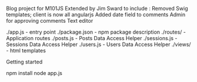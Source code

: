 Blog project for M101JS
Extended by Jim Sward to include :
Removed Swig templates; client is now all angularjs
Added date field to comments
Admin for approving comments
Text editor


./app.js - entry point
./package.json - npm package description
./routes/ - Application routes
./posts.js - Posts Data Access Helper
./sessions.js - Sessions Data Access Helper
./users.js - Users Data Access Helper
./views/ - html templates

Getting started

npm install
node app.js

